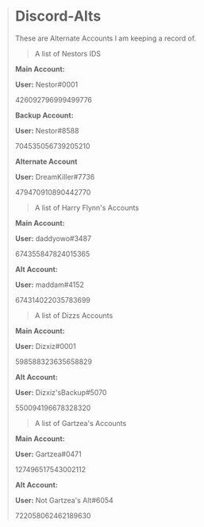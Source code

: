 > # Discord-Alts
> These are Alternate Accounts I am keeping a record of.
> 
> > A list of Nestors IDS
> 
> **Main Account:** 
> 
> **User:** Nestor#0001
> 
> 426092796999499776
> 
> 
> **Backup Account:** 
> 
> **User:** Nestor#8588
> 
> 704535056739205210
> 
> **Alternate Account**
> 
> **User:** DreamKiller#7736
> 
> 479470910890442770 
> 
> > A list of Harry Flynn's Accounts
> 
> **Main Account:**
> 
> **User:** daddyowo#3487
> 
> 674355847824015365
> 
> **Alt Account:**
> 
> **User:** maddam#4152
> 
> 674314022035783699
> 
> > A list of Dizzs Accounts
> 
> **Main Account:**
> 
> **User:** Dizxiz#0001
> 
> 598588323635658829
> 
> **Alt Account:**
> 
> **User:** Dizxiz'sBackup#5070
> 
> 550094196678328320
> 
> 
> > A list of Gartzea's Accounts
> 
> **Main Account:**
> 
> **User:** Gartzea#0471
> 
> 127496517543002112
> 
> **Alt Account:**
> 
> **User:** Not Gartzea's Alt#6054
> 
> 722058062462189630

